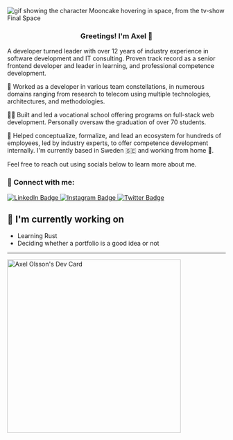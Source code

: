 ![gif showing the character Mooncake hovering in space, from the tv-show Final Space](https://media.giphy.com/headers/finalspacetbs/haE7tJCobSqC.gif)


<h3 align="center">
Greetings! I'm Axel 👋
</h3>

A developer turned leader with over 12 years of industry experience in software development and IT consulting. Proven track record as a senior frontend developer and leader in learning, and professional competence development.

👾 Worked as a developer in various team constellations, in numerous domains ranging from research to telecom using multiple technologies, architectures, and methodologies.

👨‍🏫 Built and led a vocational school offering programs on full-stack web development. Personally oversaw the graduation of over 70 students.

🧠 Helped conceptualize, formalize, and lead an ecosystem for hundreds of employees, led by industry experts, to offer competence development internally.
I'm currently based in Sweden 🇸🇪 and working from home 🏡. 

Feel free to reach out using socials below to learn more about me.

### 🔌 Connect with me:

<div id="badges">
  <a href="https://www.linkedin.com/in/axelolsson/">
    <img src="https://img.shields.io/badge/LinkedIn-blue?style=for-the-badge&logo=linkedin&logoColor=white" alt="LinkedIn Badge"/>
  </a>
  <a href="https://instagram.com/axelerated">
    <img src="https://img.shields.io/badge/Instagram-red?style=for-the-badge&logo=instagram&logoColor=white" alt="Instagram Badge"/>
  </a>
  <a href="https://twitter.com/axelolsson">
    <img src="https://img.shields.io/badge/Twitter-blue?style=for-the-badge&logo=twitter&logoColor=white" alt="Twitter Badge"/>
  </a>
</div>

## 🧰 I'm currently working on

- Learning Rust
- Deciding whether a portfolio is a good idea or not

---

<a href="https://app.daily.dev/axelerated"><img src="https://api.daily.dev/devcards/11b7f4f243944a3b94122ec054346e25.png?r=a1t" width="400" alt="Axel Olsson's Dev Card"/></a>
